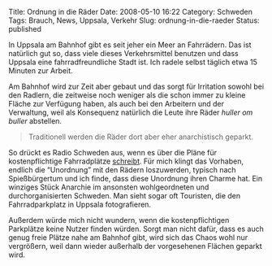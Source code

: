 Title: Ordnung in die Räder
Date: 2008-05-10 16:22
Category: Schweden
Tags: Brauch, News, Uppsala, Verkehr
Slug: ordnung-in-die-raeder
Status: published

In Uppsala am Bahnhof gibt es seit jeher ein Meer an Fahrrädern. Das ist
natürlich gut so, dass viele dieses Verkehrsmittel benutzen und dass
Uppsala eine fahrradfreundliche Stadt ist. Ich radele selbst täglich
etwa 15 Minuten zur Arbeit.

Am Bahnhof wird zur Zeit aber gebaut und das sorgt für Irritation sowohl
bei den Radlern, die zeitweise noch weniger als die schon immer zu
kleine Fläche zur Verfügung haben, als auch bei den Arbeitern und der
Verwaltung, weil als Konsequenz natürlich die Leute ihre Räder *huller
om buller* abstellen.

> Traditionell werden die Räder dort aber eher anarchistisch geparkt.

So drückt es Radio Schweden aus, wenn es über die Pläne für
kostenpflichtige Fahrradplätze
[schreibt](http://www.sr.se/cgi-bin/international/nyhetssidor/artikel.asp?nyheter=1&programid=2108&Artikel=2061607).
Für mich klingt das Vorhaben, endlich die “Unordnung” mit den Rädern
loszuwerden, typisch nach Spießbürgertum und ich finde, dass diese
Unordnung ihren Charme hat. Ein winziges Stück Anarchie im ansonsten
wohlgeordneten und durchorganisierten Schweden. Man sieht sogar oft
Touristen, die den Fahrradparkplatz in Uppsala fotografieren.

Außerdem würde mich nicht wundern, wenn die kostenpflichtigen Parkplätze
keine Nutzer finden würden. Sorgt man nicht dafür, dass es auch genug
freie Plätze nahe am Bahnhof gibt, wird sich das Chaos wohl nur
vergrößern, weil dann wieder außerhalb der vorgesehenen Flächen geparkt
wird.


